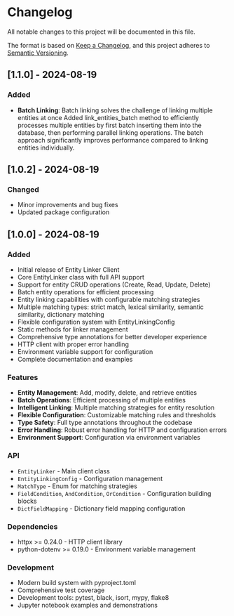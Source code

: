 # Changelog

All notable changes to this project will be documented in this file.

The format is based on [Keep a Changelog](https://keepachangelog.com/en/1.0.0/),
and this project adheres to [Semantic Versioning](https://semver.org/spec/v2.0.0.html).

## [1.1.0] - 2024-08-19

### Added
- **Batch Linking**: Batch linking solves the challenge of linking multiple entities at once
Added link_entities_batch method to efficiently processes multiple entities by first batch inserting them 
into the database, then performing parallel linking operations. The batch approach significantly 
improves performance compared to linking entities individually.


## [1.0.2] - 2024-08-19

### Changed
- Minor improvements and bug fixes
- Updated package configuration

## [1.0.0] - 2024-08-19

### Added
- Initial release of Entity Linker Client
- Core EntityLinker class with full API support
- Support for entity CRUD operations (Create, Read, Update, Delete)
- Batch entity operations for efficient processing
- Entity linking capabilities with configurable matching strategies
- Multiple matching types: strict match, lexical similarity, semantic similarity, dictionary matching
- Flexible configuration system with EntityLinkingConfig
- Static methods for linker management
- Comprehensive type annotations for better developer experience
- HTTP client with proper error handling
- Environment variable support for configuration
- Complete documentation and examples

### Features
- **Entity Management**: Add, modify, delete, and retrieve entities
- **Batch Operations**: Efficient processing of multiple entities
- **Intelligent Linking**: Multiple matching strategies for entity resolution
- **Flexible Configuration**: Customizable matching rules and thresholds  
- **Type Safety**: Full type annotations throughout the codebase
- **Error Handling**: Robust error handling for HTTP and configuration errors
- **Environment Support**: Configuration via environment variables

### API
- `EntityLinker` - Main client class
- `EntityLinkingConfig` - Configuration management
- `MatchType` - Enum for matching strategies
- `FieldCondition`, `AndCondition`, `OrCondition` - Configuration building blocks
- `DictFieldMapping` - Dictionary field mapping configuration

### Dependencies
- httpx >= 0.24.0 - HTTP client library
- python-dotenv >= 0.19.0 - Environment variable management

### Development
- Modern build system with pyproject.toml
- Comprehensive test coverage
- Development tools: pytest, black, isort, mypy, flake8
- Jupyter notebook examples and demonstrations
